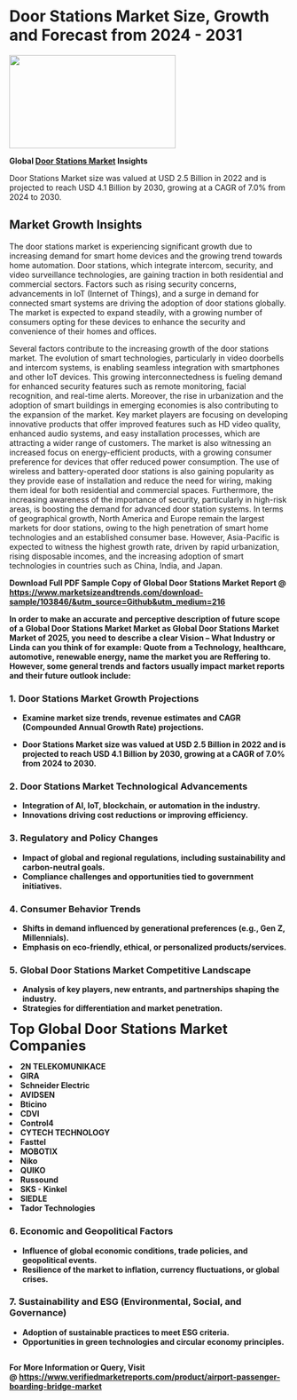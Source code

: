 <H1>Door Stations Market Size, Growth and Forecast from 2024 - 2031</H1><img class="aligncenter size-medium wp-image-584254" src="https://thirdeyenews.in/wp-content/uploads/2024/09/Global-Market-Research-300x168.jpeg" alt="" width="300" height="168" /><p><strong>Global&nbsp;<a href="https://www.marketsizeandtrends.com/download-sample/103846/&amp;utm_source=Github&utm_medium=216">Door Stations Market</a> Insights</strong></p><p>Door Stations Market size was valued at USD 2.5 Billion in 2022 and is projected to reach USD 4.1 Billion by 2030, growing at a CAGR of 7.0% from 2024 to 2030.</p><p><h2>Market Growth Insights</h2> <p>The door stations market is experiencing significant growth due to increasing demand for smart home devices and the growing trend towards home automation. Door stations, which integrate intercom, security, and video surveillance technologies, are gaining traction in both residential and commercial sectors. Factors such as rising security concerns, advancements in IoT (Internet of Things), and a surge in demand for connected smart systems are driving the adoption of door stations globally. The market is expected to expand steadily, with a growing number of consumers opting for these devices to enhance the security and convenience of their homes and offices.</p> <p><strong></strong></p> <p>Several factors contribute to the increasing growth of the door stations market. The evolution of smart technologies, particularly in video doorbells and intercom systems, is enabling seamless integration with smartphones and other IoT devices. This growing interconnectedness is fueling demand for enhanced security features such as remote monitoring, facial recognition, and real-time alerts. Moreover, the rise in urbanization and the adoption of smart buildings in emerging economies is also contributing to the expansion of the market. Key market players are focusing on developing innovative products that offer improved features such as HD video quality, enhanced audio systems, and easy installation processes, which are attracting a wider range of customers. The market is also witnessing an increased focus on energy-efficient products, with a growing consumer preference for devices that offer reduced power consumption. The use of wireless and battery-operated door stations is also gaining popularity as they provide ease of installation and reduce the need for wiring, making them ideal for both residential and commercial spaces. Furthermore, the increasing awareness of the importance of security, particularly in high-risk areas, is boosting the demand for advanced door station systems. In terms of geographical growth, North America and Europe remain the largest markets for door stations, owing to the high penetration of smart home technologies and an established consumer base. However, Asia-Pacific is expected to witness the highest growth rate, driven by rapid urbanization, rising disposable incomes, and the increasing adoption of smart technologies in countries such as China, India, and Japan. <p><strong></p><p><span class=""><strong>Download Full PDF Sample Copy of Global Door Stations Market Report</strong> @ <a href="https://www.marketsizeandtrends.com/download-sample/103846/&amp;utm_source=Github&utm_medium=216" target="_blank">https://www.marketsizeandtrends.com/download-sample/103846/&amp;utm_source=Github&utm_medium=216</a></span></p><p>In order to make an accurate and perceptive description of future scope of a Global&nbsp;Door Stations Market Market as Global&nbsp;Door Stations Market Market of 2025, you need to describe a clear Vision &ndash; What Industry or Linda can you think of for example: Quote from a Technology, healthcare, automotive, renewable energy, name the market you are Reffering to. However, some general trends and factors usually impact market reports and their future outlook include:</p><h3>1.&nbsp;<strong>Door Stations Market Growth Projections</strong></h3><ul><li>Examine market size trends, revenue estimates and CAGR (Compounded Annual Growth Rate) projections.</li><li><p>Door Stations Market size was valued at USD 2.5 Billion in 2022 and is projected to reach USD 4.1 Billion by 2030, growing at a CAGR of 7.0% from 2024 to 2030.</p></li></ul><h3>2.&nbsp;<strong>Door Stations Market Technological Advancements</strong></h3><ul><li>Integration of AI, IoT, blockchain, or automation in the industry.</li><li>Innovations driving cost reductions or improving efficiency.</li></ul><h3>3.&nbsp;<strong>Regulatory and Policy Changes</strong></h3><ul><li>Impact of global and regional regulations, including sustainability and carbon-neutral goals.</li><li>Compliance challenges and opportunities tied to government initiatives.</li></ul><h3>4.&nbsp;<strong>Consumer Behavior Trends</strong></h3><ul><li>Shifts in demand influenced by generational preferences (e.g., Gen Z, Millennials).</li><li>Emphasis on eco-friendly, ethical, or personalized products/services.</li></ul><h3>5.&nbsp;<strong>Global Door Stations Market Competitive Landscape</strong></h3><ul><li>Analysis of key players, new entrants, and partnerships shaping the industry.</li><li>Strategies for differentiation and market penetration.</li></ul><p data-pm-slice="1 1 []"><span style="color: inherit; font-family: inherit; font-size: 25px;">Top Global Door Stations Market Companies</span></p><div class="" data-test-id=""><p><li>2N TELEKOMUNIKACE</li><li> GIRA</li><li> Schneider Electric</li><li> AVIDSEN</li><li> Bticino</li><li> CDVI</li><li> Control4</li><li> CYTECH TECHNOLOGY</li><li> Fasttel</li><li> MOBOTIX</li><li> Niko</li><li> QUIKO</li><li> Russound</li><li> SKS - Kinkel</li><li> SIEDLE</li><li> Tador Technologies</li></p></div><h3>6.&nbsp;<strong>Economic and Geopolitical Factors</strong></h3><ul><li>Influence of global economic conditions, trade policies, and geopolitical events.</li><li>Resilience of the market to inflation, currency fluctuations, or global crises.</li></ul><h3>7.&nbsp;<strong>Sustainability and ESG (Environmental, Social, and Governance)</strong></h3><ul><li>Adoption of sustainable practices to meet ESG criteria.</li><li>Opportunities in green technologies and circular economy principles.</li></ul><h2><strong style="font-size: 14px;">For More Information or Query, Visit @&nbsp;</strong><a style="background-color: #ffffff; font-size: 14px;" href="https://www.marketsizeandtrends.com/report/door-stations-market/" target="_blank">https://www.verifiedmarketreports.com/product/airport-passenger-boarding-bridge-market</a></h2>
